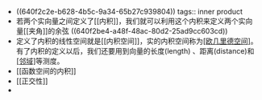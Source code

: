 - ((640f2c2e-b628-4b5c-9a34-65b27c939804))
  tags:: inner product
- 若两个实向量之间定义了[[内积]]，我们就可以利用这个内积来定义两个实向量[[夹角]]的余弦
  ((640f2be4-a48f-48ac-80d2-25ad9cc603cd))
- 定义了内积的线性空间就是[[内积空间]]，实的内积空间称为[[欧几里德空间]](Euclidean)。有了内积的定义以后，我们还要用到向量的长度(length) 、距离(distance)和[[邻域]]([[neighborhood]])等测度。
- [[函数空间的内积]]
- [[正交性]]
-